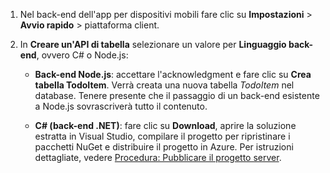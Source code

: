 
1. Nel back-end dell'app per dispositivi mobili fare clic su **Impostazioni** > **Avvio rapido** > piattaforma client. 

2. In **Creare un'API di tabella** selezionare un valore per **Linguaggio back-end**, ovvero C# o Node.js:

	+ **Back-end Node.js**: accettare l'acknowledgment e fare clic su **Crea tabella TodoItem**. Verrà creata una nuova tabella *TodoItem* nel database. Tenere presente che il passaggio di un back-end esistente a Node.js sovrascriverà tutto il contenuto.

	+ **C# (back-end .NET)**: fare clic su **Download**, aprire la soluzione estratta in Visual Studio, compilare il progetto per ripristinare i pacchetti NuGet e distribuire il progetto in Azure. Per istruzioni dettagliate, vedere [Procedura: Pubblicare il progetto server](app-service-mobile-dotnet-backend-how-to-use-server-sdk.md#publish-server-project).

<!---HONumber=AcomDC_0427_2016-->